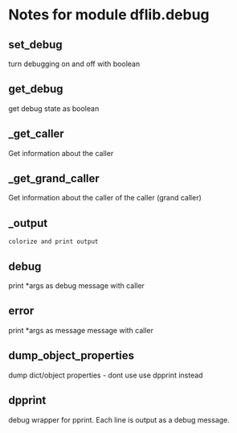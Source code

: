 # Notes for module dflib.debug
## set_debug

 turn debugging on and off with boolean 

## get_debug

 get debug state as boolean 

## _get_caller

 Get information about the caller 

## _get_grand_caller

 Get information about the caller of the caller (grand caller) 

## _output


	colorize and print output
	

## debug

 print *args as debug message with caller 

## error

 print *args as message message with caller 

## dump_object_properties

 dump dict/object properties - dont use use dpprint instead 

## dpprint

 debug wrapper for pprint. Each line is output as a debug message. 


